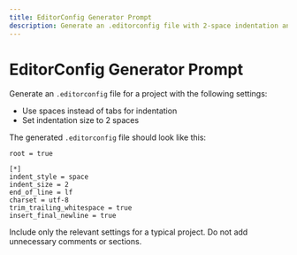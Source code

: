 ```yaml
---
title: EditorConfig Generator Prompt
description: Generate an .editorconfig file with 2-space indentation and spaces instead of tabs.
---
```


# EditorConfig Generator Prompt

Generate an `.editorconfig` file for a project with the following settings:

- Use spaces instead of tabs for indentation
- Set indentation size to 2 spaces

The generated `.editorconfig` file should look like this:

```
root = true

[*]
indent_style = space
indent_size = 2
end_of_line = lf
charset = utf-8
trim_trailing_whitespace = true
insert_final_newline = true
```

Include only the relevant settings for a typical project. Do not add unnecessary comments or sections.
